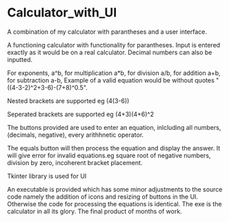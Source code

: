 # Calculator_with_UI
A combination of my calculator with parantheses and a user interface.

A functioning calculator with functionality for parantheses. Input is entered exactly as it would be on a real calculator. Decimal numbers can also be inputted.

For exponents, a^b, for multiplication a*b, for division a/b, for addition a+b, for subtraction a-b, Example of a valid equation would be without quotes "((4-3-2)^2+3-6)-(7+8)^0.5". 

Nested brackets are supported eg (4(3-6))

Seperated brackets are supported eg (4+3)(4+6)^2

The buttons provided are used to enter an equation, inlcluding all numbers, (decimals, negative), every arithhnetic operator.

The equals button will then process the equation and display the answer. It will give error for invalid equations.eg square root of negative numbers, division by zero, incoherent bracket placement.

Tkinter library is used for UI

An executable is provided which has some minor adjustments to the source code namely the addition of icons and resizing of buttons in the UI. Otherwise the code for processing the equations is identical. The exe is the calculator in all its glory. The final product of months of work.
